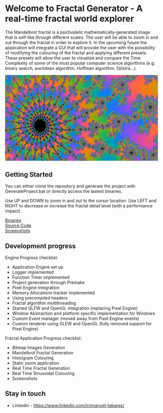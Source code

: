 # Welcome to Fractal Generator - A real-time fractal world explorer

The Mandelbrot fractal is a psichodelic mathematically-generated image that is self-like through different scales. The user will be able to zoom in and out through the fractal in order to explore it. In the upcoming future the application will integrate a GUI that will provide the user with the possibility of modifying the colouring of the fractal and applying different presets. These presets will allow the user to visualize and compare the Time Complexity of some of the most popular computer science algorithms (e.g. binary search, euclidean algorithm, Huffman algorithm, Djiistra...).

![Fractal](screenshots/10_03_Fractal_World_1.jpg)

## Getting Started

You can either clone the repository and generate the project with GenerateProject.bat or directly access the lastest binaries.<br/>

Use UP and DOWN to zoom in and out to the cursor location. Use LEFT and RIGHT to decrease or increase the fractal detail level (with a performance impact)<br/>

[Binaries](https://github.com/ManuCanedo/fractal-generator/tree/master/bin)  
[Source Code](https://github.com/ManuCanedo/fractal-generator/tree/master/src)   
[Screenshots](https://github.com/ManuCanedo/fractal-generator/tree/master/media/screenshots) 

## Development progress

Engine Progress checklist:
+ Application Engine set up
+ Logger implemented  
+ Function Timer implemented
+ Project generation through Premake
+ Pixel Engine Integration
+ Memory Allocations tracker implemented 
+ Using precompiled headers
+ Fractal algorithm multithreading
+ Started GLFW and OpenGL integration (replacing Pixel Engine)
+ Window Abstraction and platform specific implementation for Windows
+ Custom Event manager (moved away from Pixel Engine events)
+ Custom renderer using GLEW and OpenGL (fully removed support for Pixel Engine)

Fractal Application Progress checklist:
+ Bitmap Images Generation
+ Mandelbrot Fractal Generation
+ Histogram Colouring
+ Static zoom application
+ Real Time Fractal Generation
+ Real Time Sinusoidal Colouring
+ Screenshots

## Stay in touch

+ Linkedin - https://www.linkedin.com/in/manuel-tabares/
